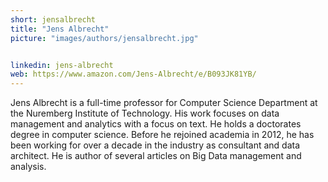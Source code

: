 ```yaml
---
short: jensalbrecht
title: "Jens Albrecht"
picture: "images/authors/jensalbrecht.jpg"


linkedin: jens-albrecht
web: https://www.amazon.com/Jens-Albrecht/e/B093JK81YB/
---
```


Jens Albrecht is a full-time professor for Computer Science Department at the Nuremberg Institute of Technology. His work focuses on data management and analytics with a focus on text. He holds a doctorates degree in computer science. Before he rejoined academia in 2012, he has been working for over a decade in the industry as consultant and data architect. He is author of several articles on Big Data management and analysis.